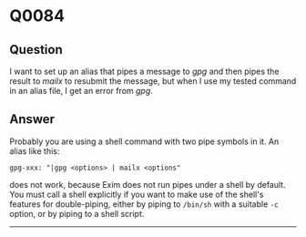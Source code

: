 Q0084
=====

Question
--------

I want to set up an alias that pipes a message to *gpg* and then pipes
the result to *mailx* to resubmit the message, but when I use my tested
command in an alias file, I get an error from *gpg*.

Answer
------

Probably you are using a shell command with two pipe symbols in it. An
alias like this:

    gpg-xxx: "|gpg <options> | mailx <options"

does not work, because Exim does not run pipes under a shell by default.
You must call a shell explicitly if you want to make use of the shell's
features for double-piping, either by piping to `/bin/sh` with a
suitable `-c` option, or by piping to a shell script.

* * * * *
